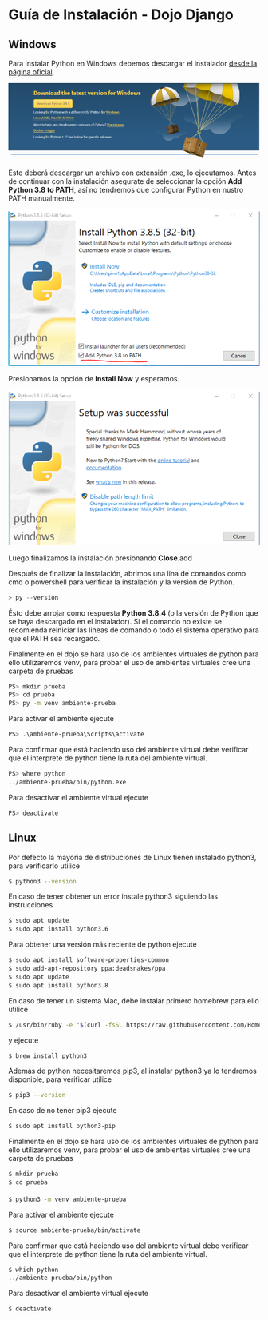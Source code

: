 # Guía de Instalación - Dojo Django

## Windows

Para instalar Python en Windows debemos descargar el instalador [desde la página oficial](https://www.python.org/downloads/).

![](images/image1.png?raw=true)

Esto deberá descargar un archivo con extensión .exe, lo ejecutamos. Antes de continuar con la instalación asegurate de seleccionar la opción **Add Python 3.8 to PATH**, así no tendremos que configurar Python en nustro PATH manualmente.

![](images/image2.png?raw=true)

Presionamos la opción de **Install Now** y esperamos.

![](images/image3.png?raw=true)

Luego finalizamos la instalación presionando **Close**.add

Después de finalizar la instalación, abrimos una lina de comandos como cmd o powershell para verificar la instalación y la version de Python.

```powershell
> py --version
```

Ésto debe arrojar como respuesta **Python 3.8.4** (o la versión de Python que se haya descargado en el instalador). Si el comando no existe se recomienda reiniciar las lineas de comando o todo el sistema operativo para que el PATH sea recargado.

Finalmente en el dojo se hara uso de los ambientes virtuales de python para ello utilizaremos venv, para probar el uso de ambientes virtuales cree una carpeta de pruebas

```bash
PS> mkdir prueba
PS> cd prueba
PS> py -m venv ambiente-prueba
```

Para activar el ambiente ejecute

```bash
PS> .\ambiente-prueba\Scripts\activate
```

Para confirmar que está haciendo uso del ambiente virtual debe verificar que el interprete de python tiene la ruta del ambiente virtual.

```bash
PS> where python
../ambiente-prueba/bin/python.exe
```

Para desactivar el ambiente virtual ejecute

```bash
PS> deactivate
```

## Linux

Por defecto la mayoria de distribuciones de Linux tienen instalado python3, para verificarlo utilice

```bash
$ python3 --version
```

En caso de tener obtener un error instale python3 siguiendo las instrucciones

```bash
$ sudo apt update
$ sudo apt install python3.6
```

Para obtener una versión más reciente de python ejecute

```bash
$ sudo apt install software-properties-common
$ sudo add-apt-repository ppa:deadsnakes/ppa
$ sudo apt update
$ sudo apt install python3.8
```

En caso de tener un sistema Mac, debe instalar primero homebrew para ello utilice

```bash
$ /usr/bin/ruby -e "$(curl -fsSL https://raw.githubusercontent.com/Homebrew/install/master/install)"
```

y ejecute

```bash
$ brew install python3
```

Además de python necesitaremos pip3, al instalar python3 ya lo tendremos disponible, para verificar utilice

```bash
$ pip3 --version
```
En caso de no tener pip3 ejecute

```bash
$ sudo apt install python3-pip
```

Finalmente en el dojo se hara uso de los ambientes virtuales de python para ello utilizaremos venv, para probar el uso de ambientes virtuales cree una carpeta de pruebas

```bash
$ mkdir prueba
$ cd prueba

$ python3 -m venv ambiente-prueba
```

Para activar el ambiente ejecute

```bash
$ source ambiente-prueba/bin/activate
```

Para confirmar que está haciendo uso del ambiente virtual debe verificar que el interprete de python tiene la ruta del ambiente virtual.

```bash
$ which python
../ambiente-prueba/bin/python
```

Para desactivar el ambiente virtual ejecute

```bash
$ deactivate
```

